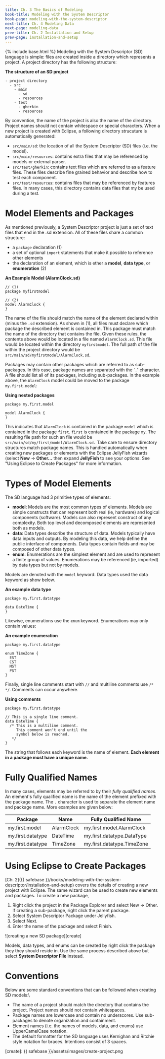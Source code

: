 ```yaml
---
title: Ch. 3 The Basics of Modeling
book-title: Modeling with the System Descriptor
book-page: modeling-with-the-system-descriptor
next-title: Ch. 4 Modeling Data
next-page: modeling-data
prev-title: Ch. 2 Installation and Setup
prev-page: installation-and-setup
---
```

{% include base.html %} Modeling with the System Descriptor (SD) language is simple: files are created inside a
directory which represents a project.  A project directory has the following structure:

**The structure of an SD project**
```sd
- project directory
  - src
    - main
      - sd
      - resources
    - test
      - gherkin
      - resources
```

By convention, the name of the project is also the name of the directory.  Project names should not contain whitespace
or special characters.  When a new project is created with Eclipse, a following directory strucuture is automatically 
generated:
* `src/main/sd`: the location of all the System Descriptor (SD) files (i.e. the model).
* `src/main/resources`: contains extra files that may be referenced by models or external parser.
* `src/test/gherkin`: contains text files which are referred to as a feature files.  These files describe fine grained behavior and describe how to test each component.
* `src/test/resources`: contains files that may be referenced by features files.  In many cases, this directory contains data files that my be used during a test.

# Model Elements and Packages
As mentioned previously, a System Descriptor project is just a set of text files that end in the .sd extension.  All of
these files share a common structure:
* a `package` declaration (1)
* a set of optional `import` statements that make it possible to reference other elements
* the declaration of an element, which is ether a **model**, **data type**, or **enumeration** (2)

**An Example Model (AlarmClock.sd)**
```sd
// (1)
package myfirstmodel

// (2)  
model AlarmClock {
}
```

The name of the file should match the name of the element declared within (minus the `.sd` extension).  As shown in (1),
all files must declare which package the described element is contained in.  This package must match the name of the
directory that contains the file.  Given these rules, the contents above would be located in a file named
`AlarmClock.sd`. This file would be located within the directory `myfirstmodel`.  The full path of the file within the
project directory would be `src/main/sd/myfirstmodel/AlarmClock.sd`.

Packages may contain other packages which are referred to as sub-packages.  In this case, package names are separated
with the '`.`' character.  A file should list all of its packages, including sub-packages.  In the example above, the
`AlarmClock` model could be moved to the package `my.first.model`:

**Using nested packages**
```sd
package my.first.model
  
model AlarmClock {
}
```

This indicates that `AlarmClock` is contained in the package `model` which is contained in the package `first`.  `first`
is contained in the package `my`.  The resulting file path for such an file would be
`src/main/sd/my/first/model/AlarmClock.sd.`  Take care to ensure directory structures match package names.  This is
handled automatically when creating new packages or elements with the Eclipse JellyFish wizards (select **New** ->
**Other...** then expand **JellyFish** to see your options.  See "Using Eclipse to Create Packages" for more information.

# Types of Model Elements
The SD language had 3 primitive types of elements:
* **model**: Models are the most common types of elements.  Models are simple constructs that can represent both real (ie,
  hardware) and logical components (software).  Models can also represent construct of any complexity.  Both top level
  and decomposed elements are represented both as models.
* **data**: Data types describe the structure of data.  Models typically have data inputs and outputs.  By modeling this
  data, we help define the public interface of components.  Data types contain fields and may be composed of other data
  types.
* **enum**: Enumerations are the simplest element and are used to represent a finite group of values.  Enumerations may be
  referenced (ie, imported) by data types but not by models.

Models are denoted with the `model` keyword.  Data types used the data keyword as show below.

**An example data type**
```sd
package my.first.datatype
  
data DateTime {
}
```

Likewise, enumerations use the `enum` keyword.  Enumerations may only contain values:

**An example enumeration**
```sd
package my.first.datatype
  
enum TimeZone {
  EST
  CST
  MST
  PST
}
```

Finally, single line comments start with `//` and multiline comments use `/* */`.  Comments can occur anywhere.

**Using comments**
```sd
package my.first.datatype
 
// This is a single line comment.
data DateTime {
  /* This is a multiline comment.
     This comment won't end until the
     symbol below is reached.
   */
}
```

The string that follows each keyword is the name of element.  **Each element in a package must have a unique name.** 

# Fully Qualified Names
In many cases, elements may be referred to by their _fully qualified names_.  An element's fully qualified name is the
name of the element prefixed with the package name.  The `.` character is used to separate the element name and package
name.  More examples are given below:

| Package           | Name       | Fully Qualified Name
|-------------------|------------|---------------------------
| my.first.model    | AlarmClock | my.first.model.AlarmClock
| my.first.datatype | DateTime   | my.first.datatype.DataType
| my.first.datatype | TimeZone   | my.first.datatype.TimeZone

# Using Eclipse to Create Packages
[Ch. 2]({{ safebase }}/books/modeling-with-the-system-descriptor/installation-and-setup) covers the details of creating
a new project with Eclipse.  The same wizard can be used to create new elements and packages.  To create a new package,
1. Right click the project in the Package Explorer and select New -> Other.  If creating a sub-package, right click the parent package.
1. Select System Descriptor Package under Jellyfish. 
1. Select Next.
1. Enter the name of the package and select Finish. 

![creating a new SD package][create]

Models, data types, and enums can be created by right click the package they they should reside in.  Use the same
process described above but select **System Descriptor File** instead.

# Conventions
Below are some standard conventions that can be followed when creating SD models:\
* The name of a project should match the directory that contains the project.  Project names should not contain 
whitespaces.
* Package names are lowercase and contain no underscores.  Use sub-packages to denote organization and containment.
* Element names (i.e. the names of models, data, and enums) use UpperCamelCase notation.
* The default formatter for the SD language uses Kernighan and Ritchie style notation for braces.  Intentions consist of
  3 spaces.

[create]: {{ safebase }}/assets/images/create-project.png